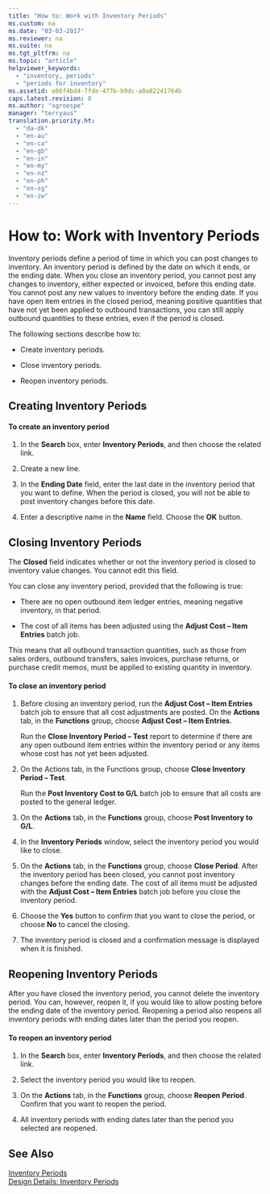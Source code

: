 ```yaml
---
title: "How to: Work with Inventory Periods"
ms.custom: na
ms.date: "03-03-2017"
ms.reviewer: na
ms.suite: na
ms.tgt_pltfrm: na
ms.topic: "article"
helpviewer_keywords: 
  - "inventory, periods"
  - "periods for inventory"
ms.assetid: e86f4bd4-7fde-477b-b9dc-a0a82241764b
caps.latest.revision: 8
ms.author: "sgroespe"
manager: "terryaus"
translation.priority.ht: 
  - "da-dk"
  - "en-au"
  - "en-ca"
  - "en-gb"
  - "en-in"
  - "en-my"
  - "en-nz"
  - "en-ph"
  - "en-sg"
  - "en-zw"
---
```

# How to: Work with Inventory Periods
Inventory periods define a period of time in which you can post changes to inventory. An inventory period is defined by the date on which it ends, or the ending date. When you close an inventory period, you cannot post any changes to inventory, either expected or invoiced, before this ending date. You cannot post any new values to inventory before the ending date. If you have open item entries in the closed period, meaning positive quantities that have not yet been applied to outbound transactions, you can still apply outbound quantities to these entries, even if the period is closed.  
  
 The following sections describe how to:  
  
-   Create inventory periods.  
  
-   Close inventory periods.  
  
-   Reopen inventory periods.  
  
## Creating Inventory Periods  
  
#### To create an inventory period  
  
1.  In the **Search** box, enter **Inventory Periods**, and then choose the related link.  
  
2.  Create a new line.  
  
3.  In the **Ending Date** field, enter the last date in the inventory period that you want to define. When the period is closed, you will not be able to post inventory changes before this date.  
  
4.  Enter a descriptive name in the **Name** field. Choose the **OK** button.  
  
## Closing Inventory Periods  
 The **Closed** field indicates whether or not the inventory period is closed to inventory value changes. You cannot edit this field.  
  
 You can close any inventory period, provided that the following is true:  
  
-   There are no open outbound item ledger entries, meaning negative inventory, in that period.  
  
-   The cost of all items has been adjusted using the **Adjust Cost – Item Entries** batch job.  
  
 This means that all outbound transaction quantities, such as those from sales orders, outbound transfers, sales invoices, purchase returns, or purchase credit memos, must be applied to existing quantity in inventory.  
  
#### To close an inventory period  
  
1.  Before closing an inventory period, run the **Adjust Cost – Item Entries** batch job to ensure that all cost adjustments are posted. On the **Actions** tab, in the **Functions** group, choose **Adjust Cost – Item Entries**.  
  
     Run the **Close Inventory Period – Test** report to determine if there are any open outbound item entries within the inventory period or any items whose cost has not yet been adjusted.  
  
2.  On the Actions tab, in the Functions group, choose **Close Inventory Period – Test**.  
  
     Run the **Post Inventory Cost to G\/L** batch job to ensure that all costs are posted to the general ledger.  
  
3.  On the **Actions** tab, in the **Functions** group, choose **Post Inventory to G\/L**.  
  
4.  In the    **Inventory Periods** window, select the inventory period you would like to close.  
  
5.  On the **Actions** tab, in the **Functions** group, choose **Close Period**. After the inventory period has been closed, you cannot post inventory changes before the ending date. The cost of all items must be adjusted with the **Adjust Cost – Item Entries** batch job before you close the inventory period.  
  
6.  Choose the **Yes** button to confirm that you want to close the period, or choose **No** to cancel the closing.  
  
7.  The inventory period is closed and a confirmation message is displayed when it is finished.  
  
## Reopening Inventory Periods  
 After you have closed the inventory period, you cannot delete the inventory period. You can, however, reopen it, if you would like to allow posting before the ending date of the inventory period. Reopening a period also reopens all inventory periods with ending dates later than the period you reopen.  
  
#### To reopen an inventory period  
  
1.  In the **Search** box, enter **Inventory Periods**, and then choose the related link.  
  
2.  Select the inventory period you would like to reopen.  
  
3.  On the **Actions** tab, in the **Functions** group, choose **Reopen Period**. Confirm that you want to reopen the period.  
  
4.  All inventory periods with ending dates later than the period you selected are reopened.  
  
## See Also  
 [Inventory Periods](../Topic/\($%20N_5828%20Inventory%20Periods%20$\).md)   
 [Design Details: Inventory Periods](../ApplicationDesign/design-details-inventory-periods.md)